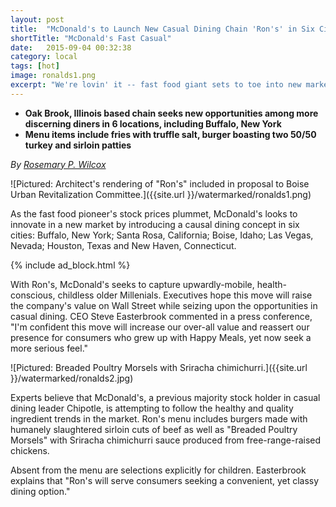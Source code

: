 ```yaml
---
layout: post
title:  "McDonald's to Launch New Casual Dining Chain 'Ron's' in Six Cities"
shortTitle: "McDonald's Fast Casual"
date:   2015-09-04 00:32:38
category: local
tags: [hot]
image: ronalds1.png
excerpt: "We're lovin' it -- fast food giant sets to toe into new market with casual dining concept 'Ron's'"
---
```


- __Oak Brook, Illinois based chain seeks new opportunities among more discerning diners in 6 locations, including Buffalo, New York__
- __Menu items include fries with truffle salt, burger boasting two 50/50 turkey and sirloin patties__

*By [Rosemary P. Wilcox](https://www.facebook.com/rosemarypwilcox)*

![Pictured: Architect's rendering of "Ron's" included in proposal to Boise Urban Revitalization Committee.]({{site.url }}/watermarked/ronalds1.png)

As the fast food pioneer's stock prices plummet, McDonald's looks to innovate in a new market by introducing a causal dining concept in six cities: Buffalo, New York; Santa Rosa, California; Boise, Idaho; Las Vegas, Nevada; Houston, Texas and New Haven, Connecticut.


{% include ad_block.html %}

With Ron's, McDonald's seeks to capture upwardly-mobile, health-conscious, childless older Millenials. Executives hope this move will raise the company's value on Wall Street while seizing upon the opportunities in casual dining. CEO Steve Easterbrook commented in a press conference, "I'm confident this move will increase our over-all value and reassert our presence for consumers who grew up with Happy Meals, yet now seek a more serious feel."


![Pictured: Breaded Poultry Morsels with Sriracha chimichurri.]({{site.url }}/watermarked/ronalds2.jpg)

Experts believe that McDonald's, a previous majority stock holder in casual dining leader Chipotle, is attempting to follow the healthy and quality ingredient trends in the market.  Ron's menu includes burgers made with humanely slaughtered sirloin cuts of beef as well as "Breaded Poultry Morsels" with Sriracha chimichurri sauce produced from free-range-raised chickens. 

Absent from the menu are selections explicitly for children.  Easterbrook explains that "Ron's will serve consumers seeking a convenient, yet classy dining option." 




 
